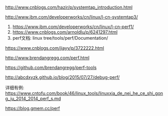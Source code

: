 http://www.cnblogs.com/hazir/p/systemtap_introduction.html

http://www.ibm.com/developerworks/cn/linux/l-cn-systemtap3/

1. https://www.ibm.com/developerworks/cn/linux/l-cn-perf1/
2. https://www.cnblogs.com/arnoldlu/p/6241297.html
3. perf文档: linux tree/tools/perf/Documentation/ 

https://www.cnblogs.com/jiayy/p/3722222.html

http://www.brendangregg.com/perf.html

https://github.com/brendangregg/perf-tools

http://abcdxyzk.github.io/blog/2015/07/27/debug-perf/

详细有例: https://www.cntofu.com/book/46/linux_tools/linuxxia_de_nei_he_ce_shi_gong_ju_2014_2014_perf_s.md

https://blog.gmem.cc/perf